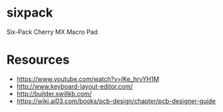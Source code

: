 # sixpack
Six-Pack Cherry MX Macro Pad

# Resources
 * https://www.youtube.com/watch?v=IKe_hrvYH1M
 * http://www.keyboard-layout-editor.com/
 * http://builder.swillkb.com/
 * https://wiki.ai03.com/books/pcb-design/chapter/pcb-designer-guide
 